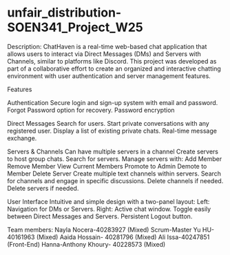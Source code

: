 # unfair_distribution-SOEN341_Project_W25

Description: 
ChatHaven is a real-time web-based chat application that allows users to interact via Direct Messages (DMs) and Servers with Channels, similar to platforms like Discord. This project was developed as part of a collaborative effort to create an organized and interactive chatting environment with user authentication and server management features.

Features

Authentication
  Secure login and sign-up system with email and password.
	Forgot Password option for recovery.
  Password encryption 
 
Direct Messages
	Search for users.
	Start private conversations with any registered user.
	Display a list of existing private chats.
	Real-time message exchange.

Servers & Channels
  Can have multiple servers in a channel
	Create servers to host group chats.
	Search for servers.
	Manage servers with:
	Add Member
	Remove Member
	View Current Members
	Promote to Admin
	Demote to Member
	Delete Server
	Create multiple text channels within servers.
	Search for channels and engage in specific discussions.
	Delete channels if needed.
  Delete servers if needed.

User Interface
	Intuitive and simple design with a two-panel layout:
	Left: Navigation for DMs or Servers.
	Right: Active chat window.
	Toggle easily between Direct Messages and Servers.
	Persistent Logout button.

Team members:
Nayla Nocera-40283927 (Mixed) Scrum-Master
Yu HU- 40161963 (Mixed)
Aaida Hossain- 40281796 (Mixed)
Ali Issa-40247851 (Front-End)
Hanna-Anthony Khoury- 40228573 (Mixed)


